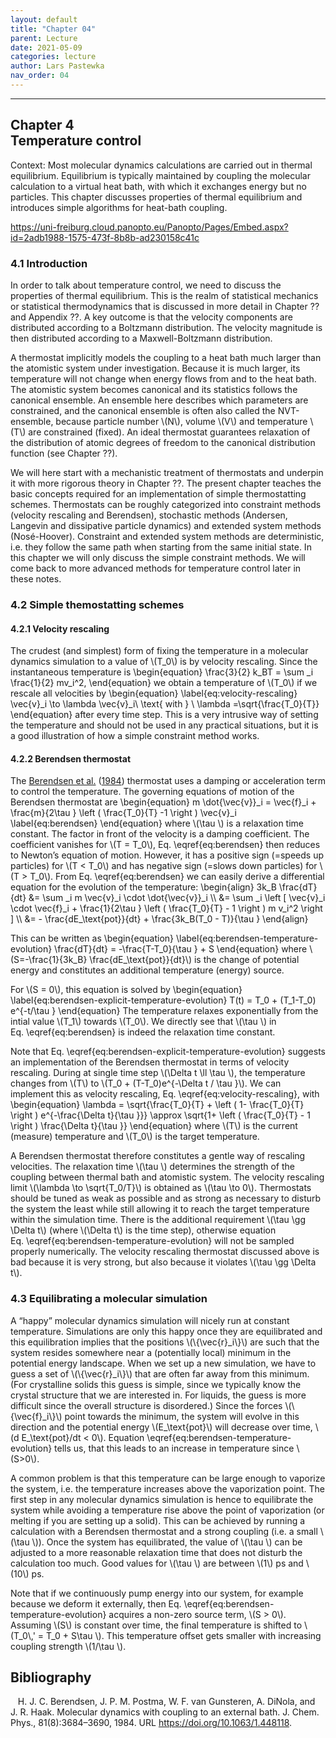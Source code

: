 ```yaml
---
layout: default
title: "Chapter 04"
parent: Lecture
date: 2021-05-09
categories: lecture
author: Lars Pastewka
nav_order: 04
---
```

---

<h2 class='chapterHead'><span class='titlemark'>Chapter 4</span><br />
<a id='x1-10004'></a>Temperature control</h2>
<div class='framedenv' id='shaded*-1'><!--  l. 3  -->
<p class='noindent'><span class='underline'><span class='cmbx-12'>Context:</span></span> Most molecular dynamics calculations are carried out in <span class='cmti-12'>thermal</span> <span class='cmti-12'>equilibrium</span>. Equilibrium is typically maintained by coupling the molecular calculation to a virtual <span class='cmti-12'>heat bath</span>, with which it exchanges energy but no particles. This chapter discusses properties of thermal equilibrium and introduces simple algorithms for heat-bath
coupling.</p>
</div>
<!--  l. 7  -->
<p class='noindent'><a href='https://uni-freiburg.cloud.panopto.eu/Panopto/Pages/Embed.aspx?id=2adb1988-1575-473f-8b8b-ad230158c41c' class='url'><span class='cmtt-12'>https://uni-freiburg.cloud.panopto.eu/Panopto/Pages/Embed.aspx?id=2adb1988-1575-473f-8b8b-ad230158c41c</span></a></p>
<h3 class='sectionHead'><span class='titlemark'>4.1</span> <a id='x1-20004.1'></a>Introduction</h3>
<!--  l. 11  -->
<p class='noindent'>In order to talk about temperature control, we need to discuss the properties of thermal equilibrium. This is the realm of <span class='cmti-12'>statistical mechanics</span> or <span class='cmti-12'>statistical</span> <span class='cmti-12'>thermodynamics</span> that is discussed in more detail in Chapter <span class='cmbx-12'>??</span> and Appendix <span class='cmbx-12'>??</span>. A key outcome is that the velocity components are distributed according to a Boltzmann
distribution. The velocity magnitude is then distributed according to a Maxwell-Boltzmann distribution.</p>
<!--  l. 13  -->
<p class='indent'>A thermostat implicitly models the coupling to a heat bath much larger than the atomistic system under investigation. Because it is much larger, its temperature will not change when energy flows from and to the heat bath. The atomistic system becomes canonical and its statistics follows the <span class='cmti-12'>canonical</span> <span class='cmti-12'>ensemble</span>. An ensemble here describes which parameters are constrained, and the canonical ensemble is often also called the
<span class='cmti-12'>NVT-ensemble</span>, because particle number \(N\), volume \(V\) and temperature \(T\) are constrained (fixed). An ideal thermostat guarantees relaxation of the distribution of atomic degrees of freedom to the <span class='cmti-12'>canonical distribution function</span> (see Chapter <span class='cmbx-12'>??</span>).</p>
<!--  l. 15  -->
<p class='indent'>We will here start with a mechanistic treatment of thermostats and underpin it with more rigorous theory in Chapter <span class='cmbx-12'>??</span>. The present chapter teaches the basic concepts required for an implementation of simple thermostatting schemes. Thermostats can be roughly categorized into constraint methods (velocity rescaling and Berendsen), stochastic methods (Andersen, Langevin and dissipative particle dynamics) and extended system methods (Nosé-Hoover). Constraint
and extended system methods are deterministic, i.e. they follow the same path when starting from the same initial state. In this chapter we will only discuss the simple constraint methods. We will come back to more advanced methods for temperature control later in these notes.</p>
<!--  l. 18  -->
<p class='noindent'></p>
<h3 class='sectionHead'><span class='titlemark'>4.2</span> <a id='x1-30004.2'></a>Simple themostatting schemes</h3>
<!--  l. 20  -->
<p class='noindent'></p>
<h4 class='subsectionHead'><span class='titlemark'>4.2.1</span> <a id='x1-40004.2.1'></a>Velocity rescaling</h4>
<!--  l. 22  -->
<p class='noindent'>The crudest (and simplest) form of fixing the temperature in a molecular dynamics simulation to a value of \(T_0\) is by velocity rescaling. Since the instantaneous temperature is \begin{equation} \frac{3}{2} k_BT = \sum _i \frac{1}{2} mv_i^2, \end{equation} we obtain a temperature of \(T_0\) if we rescale all velocities by \begin{equation} \label{eq:velocity-rescaling} \vec{v}_i \to \lambda \vec{v}_i\ \text{ with } \ \lambda =\sqrt{\frac{T_0}{T}} \end{equation} after every time step.
This is a very intrusive way of setting the temperature and should not be used in any practical situations, but it is a good illustration of how a simple constraint method works.</p>
<!--  l. 33  -->
<p class='noindent'></p>
<h4 class='subsectionHead'><span class='titlemark'>4.2.2</span> <a id='x1-50004.2.2'></a>Berendsen thermostat</h4>
<!--  l. 35  -->
<p class='noindent'>The <a href='#Xberendsen_molecular_1984'>Berendsen et al.</a> (<a href='#Xberendsen_molecular_1984'>1984</a>) thermostat uses a damping or acceleration term to control the temperature. The governing equations of motion of the Berendsen thermostat are \begin{equation} m \dot{\vec{v}}_i = \vec{f}_i + \frac{m}{2\tau } \left ( \frac{T_0}{T} -1 \right ) \vec{v}_i \label{eq:berendsen} \end{equation} where \(\tau \) is a relaxation time constant. The factor in front of the velocity
is a damping coefficient. The coefficient vanishes for \(T = T_0\), Eq. \eqref{eq:berendsen} then reduces to Newton’s equation of motion. However, it has a positive sign (=speeds up particles) for \(T &lt; T_0\) and has negative sign (=slows down particles) for \(T &gt; T_0\). From Eq. \eqref{eq:berendsen} we can easily derive a differential equation for the evolution of the temperature: \begin{align} 3k_B \frac{dT}{dt} &amp;= \sum _i m \vec{v}_i \cdot \dot{\vec{v}}_i \\ &amp;= \sum _i \left [
\vec{v}_i \cdot \vec{f}_i + \frac{1}{2\tau } \left ( \frac{T_0}{T} - 1 \right ) m v_i^2 \right ] \\ &amp;= - \frac{dE_\text{pot}}{dt} + \frac{3k_B(T_0 - T)}{\tau } \end{align}</p>
<!--  l. 52  -->
<p class='indent'>This can be written as \begin{equation} \label{eq:berendsen-temperature-evolution} \frac{dT}{dt} = -\frac{T-T_0}{\tau } + S \end{equation} where \(S=-\frac{1}{3k_B} \frac{dE_\text{pot}}{dt}\) is the change of <span class='cmti-12'>potential</span> energy and constitutes an additional temperature (energy) source.</p>
<!--  l. 59  -->
<p class='indent'>For \(S = 0\), this equation is solved by \begin{equation} \label{eq:berendsen-explicit-temperature-evolution} T(t) = T_0 + (T_1-T_0) e^{-t/\tau } \end{equation} The temperature relaxes exponentially from the intial value \(T_1\) towards \(T_0\). We directly see that \(\tau \) in Eq. \eqref{eq:berendsen} is indeed the relaxation time constant.</p>
<!--  l. 66  -->
<p class='indent'>Note that Eq. \eqref{eq:berendsen-explicit-temperature-evolution} suggests an implementation of the Berendsen thermostat in terms of velocity rescaling. During at single time step \(\Delta t \ll \tau \), the temperature changes from \(T\) to \(T_0 + (T-T_0)e^{-\Delta t / \tau }\). We can implement this as velocity rescaling, Eq. \eqref{eq:velocity-rescaling}, with \begin{equation} \lambda = \sqrt{\frac{T_0}{T} + \left ( 1- \frac{T_0}{T} \right ) e^{-\frac{\Delta t}{\tau }}}
\approx \sqrt{1+ \left ( \frac{T_0}{T} - 1 \right ) \frac{\Delta t}{\tau }} \end{equation} where \(T\) is the current (measure) temperature and \(T_0\) is the target temperature.</p>
<!--  l. 73  -->
<p class='indent'>A Berendsen thermostat therefore constitutes a gentle way of rescaling velocities. The relaxation time \(\tau \) determines the strength of the coupling between thermal bath and atomistic system. The velocity rescaling limit \(\lambda \to \sqrt{T_0/T}\) is obtained as \(\tau \to 0\). Thermostats should be tuned as weak as possible and as strong as necessary to disturb the system the least while still allowing it to reach the target temperature within the simulation time. There is the
additional requirement \(\tau \gg \Delta t\) (where \(\Delta t\) is the time step), otherwise equation Eq. \eqref{eq:berendsen-temperature-evolution} will not be sampled properly numerically. The velocity rescaling thermostat discussed above is bad because it is very strong, but also because it violates \(\tau \gg \Delta t\).</p>
<!--  l. 75  -->
<p class='noindent'></p>
<h3 class='sectionHead'><span class='titlemark'>4.3</span> <a id='x1-60004.3'></a>Equilibrating a molecular simulation</h3>
<!--  l. 77  -->
<p class='noindent'>A “happy” molecular dynamics simulation will nicely run at constant temperature. Simulations are only this happy once they are <span class='cmti-12'>equilibrated</span> and this equilibration implies that the positions \(\{\vec{r}_i\}\) are such that the system resides somewhere near a (potentially local) minimum in the potential energy landscape. When we set up a new simulation, we have to guess a set of \(\{\vec{r}_i\}\) that are often far away from this minimum. (For crystalline
solids this guess is simple, since we typically know the crystal structure that we are interested in. For liquids, the guess is more difficult since the overall structure is disordered.) Since the forces \(\{\vec{f}_i\}\) point towards the minimum, the system will evolve in this direction and the potential energy \(E_\text{pot}\) will decrease over time, \(d E_\text{pot}/dt &lt; 0\). Equation \eqref{eq:berendsen-temperature-evolution} tells us, that this leads to an increase in temperature since
\(S&gt;0\).</p>
<!--  l. 79  -->
<p class='indent'>A common problem is that this temperature can be large enough to vaporize the system, i.e. the temperature increases above the vaporization point. The first step in any molecular dynamics simulation is hence to <span class='cmti-12'>equilibrate</span> the system while avoiding a temperature rise above the point of vaporization (or melting if you are setting up a solid). This can be achieved by running a calculation with a Berendsen thermostat and a strong coupling (i.e. a small \(\tau
\)). Once the system has equilibrated, the value of \(\tau \) can be adjusted to a more reasonable relaxation time that does not disturb the calculation too much. Good values for \(\tau \) are between \(1\) ps and \(10\) ps.</p>
<!--  l. 81  -->
<p class='indent'>Note that if we <span class='cmti-12'>continuously</span> pump energy into our system, for example because we deform it externally, then Eq. \eqref{eq:berendsen-temperature-evolution} acquires a non-zero source term, \(S &gt; 0\). Assuming \(S\) is constant over time, the final temperature is shifted to \(T_0\,' = T_0 + S\tau \). This temperature offset gets smaller with increasing coupling strength \(1/\tau \).</p>
<h2 class='likechapterHead'><a id='x1-70004.3'></a>Bibliography</h2>
<div class='thebibliography'>
<p class='bibitem'><span class='biblabel'><a id='Xberendsen_molecular_1984'></a><span class='bibsp'>   </span></span>H. J. C. Berendsen, J. P. M. Postma, W. F. van Gunsteren, A. DiNola, and J. R. Haak. Molecular dynamics with coupling to an external bath. <span class='cmti-12'>J. Chem. Phys.</span>, 81(8):3684–3690, 1984. URL <a href='https://doi.org/10.1063/1.448118' class='url'><span class='cmtt-12'>https://doi.org/10.1063/1.448118</span></a>.</p>
</div>
